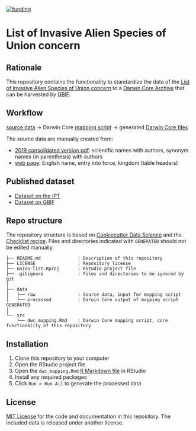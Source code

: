 [![funding](https://img.shields.io/static/v1?label=published+through&message=LIFE+RIPARIAS&labelColor=00a58d&color=ffffff)](https://www.riparias.be/)

# List of Invasive Alien Species of Union concern

## Rationale

This repository contains the functionality to standardize the data of the [List of Invasive Alien Species of Union concern](https://ec.europa.eu/environment/nature/invasivealien/list/index_en.htm) to a [Darwin Core Archive](https://www.gbif.org/darwin-core) that can be harvested by [GBIF](https://www.gbif.org/).

## Workflow

[source data](data/raw) → Darwin Core [mapping script](src/dwc_mapping.Rmd) → generated [Darwin Core files](data/processed)

The source data are manually created from:

- [2019 consolidated version pdf](https://ec.europa.eu/environment/nature/invasivealien/docs/R_2016_1141_Union-list-2019-consolidation.pdf): scientific names with authors, synonym names (in parenthesis) with authors
- [web page](https://ec.europa.eu/environment/nature/invasivealien/list/index_en.htm): English name, entry into force, kingdom (table headers)

## Published dataset

<!-- This section provides links to the published dataset. Obviously, you'll only be able to add those links once you have published your dataset. 😋 -->

* [Dataset on the IPT](https://ipt.inbo.be/resource?r=union-list)
* [Dataset on GBIF](<!-- Add the DOI of the dataset on GBIF here -->)

## Repo structure

The repository structure is based on [Cookiecutter Data Science](http://drivendata.github.io/cookiecutter-data-science/) and the [Checklist recipe](https://github.com/trias-project/checklist-recipe). Files and directories indicated with `GENERATED` should not be edited manually.

```
├── README.md              : Description of this repository
├── LICENSE                : Repository license
├── union-list.Rproj       : RStudio project file
├── .gitignore             : Files and directories to be ignored by git
│
├── data
│   ├── raw                : Source data, input for mapping script
│   └── processed          : Darwin Core output of mapping script GENERATED
│
└── src
    └── dwc_mapping.Rmd    : Darwin Core mapping script, core functionality of this repository
```

## Installation

1. Clone this repository to your computer
2. Open the RStudio project file
3. Open the `dwc_mapping.Rmd` [R Markdown file](https://rmarkdown.rstudio.com/) in RStudio
4. Install any required packages
5. Click `Run > Run All` to generate the processed data

## License

[MIT License](LICENSE) for the code and documentation in this repository. The included data is released under another license.
